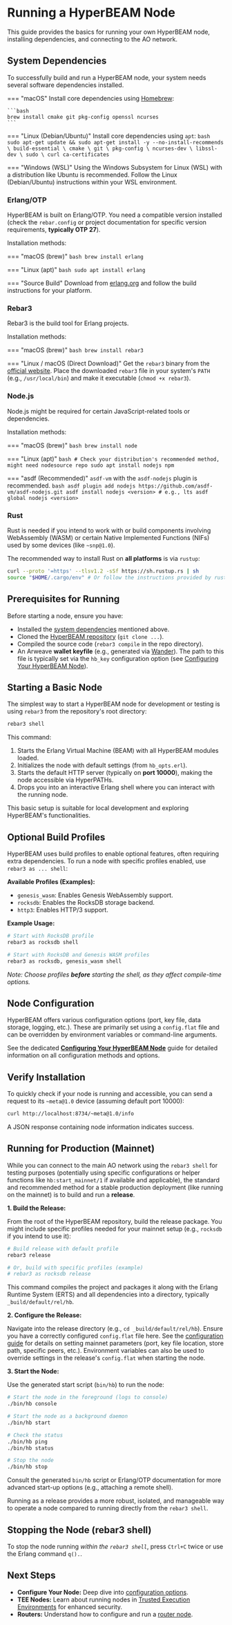 # Running a HyperBEAM Node

This guide provides the basics for running your own HyperBEAM node, installing dependencies, and connecting to the AO network.

## System Dependencies

To successfully build and run a HyperBEAM node, your system needs several software dependencies installed.

=== "macOS"
    Install core dependencies using [Homebrew](https://brew.sh/):

    ```bash
    brew install cmake git pkg-config openssl ncurses
    ```

=== "Linux (Debian/Ubuntu)"
    Install core dependencies using `apt`:
    ```bash
    sudo apt-get update && sudo apt-get install -y --no-install-recommends \
        build-essential \
        cmake \
        git \
        pkg-config \
        ncurses-dev \
        libssl-dev \
        sudo \
        curl
        ca-certificates
    ```

=== "Windows (WSL)"
    Using the Windows Subsystem for Linux (WSL) with a distribution like Ubuntu is recommended. Follow the Linux (Debian/Ubuntu) instructions within your WSL environment.

<!-- **Core Dependency Breakdown:**

*   `build-essential` (Linux) / Xcode Command Line Tools (macOS): Basic C/C++ compilers and build tools (gcc, g++, make).
*   `cmake`: Build system generator.
*   `git`: Version control for fetching the source code.
*   `pkg-config`: Helps find installed libraries during compilation.
*   `ncurses-dev` / `ncurses`: Required for some terminal interface elements used by Erlang/OTP.
*   `libssl-dev` / `openssl`: Necessary for cryptographic operations and secure connections (HTTPS). You might need to set specific environment variables for `openssl` during Erlang compilation if building from source on macOS.
*   `sudo` (Linux/macOS): Needed for system-level installations.
*   `curl`: Used for downloading dependencies or interacting with web services.
*   `ca-certificates` (Linux): Required for validating SSL certificates (often handled by the OS on macOS/Windows).

*(Note: Package names may vary slightly on other Linux distributions. Use your system's package manager accordingly, e.g., `yum`, `dnf`, `pacman`.)* -->

### Erlang/OTP

HyperBEAM is built on Erlang/OTP. You need a compatible version installed (check the `rebar.config` or project documentation for specific version requirements, **typically OTP 27**).

Installation methods:

=== "macOS (brew)"
    ```bash
    brew install erlang
    ```

=== "Linux (apt)"
    ```bash
    sudo apt install erlang
    ```
<!-- 
=== "asdf (Recommended)"
    Tools like `asdf-vm` with the `asdf-erlang` plugin are highly recommended for managing multiple Erlang versions across platforms.
    ```bash
    asdf plugin add erlang https://github.com/asdf-vm/asdf-erlang.git
    asdf install erlang <version> # e.g., 27.0
    asdf global erlang <version>
    ``` -->

=== "Source Build"
    Download from [erlang.org](https://www.erlang.org/downloads) and follow the build instructions for your platform.

### Rebar3

Rebar3 is the build tool for Erlang projects.

Installation methods:

=== "macOS (brew)"
    ```bash
    brew install rebar3
    ```

=== "Linux / macOS (Direct Download)"
    Get the `rebar3` binary from the [official website](https://rebar3.org/). Place the downloaded `rebar3` file in your system's `PATH` (e.g., `/usr/local/bin`) and make it executable (`chmod +x rebar3`).

<!-- === "asdf (Recommended)"
    If using `asdf`, you can install it via the `rebar` plugin:
    ```bash
    asdf plugin add rebar https://github.com/asdf-vm/asdf-rebar.git
    asdf install rebar <version> # e.g., 3.23.0
    asdf global rebar <version>
    ``` -->

### Node.js

Node.js might be required for certain JavaScript-related tools or dependencies.

Installation methods:

=== "macOS (brew)"
    ```bash
    brew install node
    ```

=== "Linux (apt)"
    ```bash
    # Check your distribution's recommended method, might need nodesource repo
    sudo apt install nodejs npm 
    ```

=== "asdf (Recommended)"
    `asdf-vm` with the `asdf-nodejs` plugin is recommended.
    ```bash
    asdf plugin add nodejs https://github.com/asdf-vm/asdf-nodejs.git
    asdf install nodejs <version> # e.g., lts
    asdf global nodejs <version>
    ```

### Rust

Rust is needed if you intend to work with or build components involving WebAssembly (WASM) or certain Native Implemented Functions (NIFs) used by some devices (like `~snp@1.0`).

The recommended way to install Rust on **all platforms** is via `rustup`:

```bash
curl --proto '=https' --tlsv1.2 -sSf https://sh.rustup.rs | sh
source "$HOME/.cargo/env" # Or follow the instructions provided by rustup
```

## Prerequisites for Running

Before starting a node, ensure you have:

*   Installed the [system dependencies](#system-dependencies) mentioned above.
*   Cloned the [HyperBEAM repository](https://github.com/permaweb/HyperBEAM) (`git clone ...`).
*   Compiled the source code (`rebar3 compile` in the repo directory).
*   An Arweave **wallet keyfile** (e.g., generated via [Wander](https://www.wander.app)). The path to this file is typically set via the `hb_key` configuration option (see [Configuring Your HyperBEAM Node](./configuring-your-machine.md)).

## Starting a Basic Node

The simplest way to start a HyperBEAM node for development or testing is using `rebar3` from the repository's root directory:

```bash
rebar3 shell
```

This command:

1.  Starts the Erlang Virtual Machine (BEAM) with all HyperBEAM modules loaded.
2.  Initializes the node with default settings (from `hb_opts.erl`).
3.  Starts the default HTTP server (typically on **port 10000**), making the node accessible via HyperPATHs.
4.  Drops you into an interactive Erlang shell where you can interact with the running node.

This basic setup is suitable for local development and exploring HyperBEAM's functionalities.

## Optional Build Profiles

HyperBEAM uses build profiles to enable optional features, often requiring extra dependencies. To run a node with specific profiles enabled, use `rebar3 as ... shell`:

**Available Profiles (Examples):**

*   `genesis_wasm`: Enables Genesis WebAssembly support.
*   `rocksdb`: Enables the RocksDB storage backend.
*   `http3`: Enables HTTP/3 support.

**Example Usage:**

```bash
# Start with RocksDB profile
rebar3 as rocksdb shell

# Start with RocksDB and Genesis WASM profiles
rebar3 as rocksdb, genesis_wasm shell
```

*Note: Choose profiles **before** starting the shell, as they affect compile-time options.*

## Node Configuration

HyperBEAM offers various configuration options (port, key file, data storage, logging, etc.). These are primarily set using a `config.flat` file and can be overridden by environment variables or command-line arguments.

See the dedicated **[Configuring Your HyperBEAM Node](./configuring-your-machine.md)** guide for detailed information on all configuration methods and options.

## Verify Installation

To quickly check if your node is running and accessible, you can send a request to its `~meta@1.0` device (assuming default port 10000):

```bash
curl http://localhost:8734/~meta@1.0/info
```

A JSON response containing node information indicates success.

## Running for Production (Mainnet)

While you can connect to the main AO network using the `rebar3 shell` for testing purposes (potentially using specific configurations or helper functions like `hb:start_mainnet/1` if available and applicable), the standard and recommended method for a stable production deployment (like running on the mainnet) is to build and run a **release**.

**1. Build the Release:**

From the root of the HyperBEAM repository, build the release package. You might include specific profiles needed for your mainnet setup (e.g., `rocksdb` if you intend to use it):

```bash
# Build release with default profile
rebar3 release

# Or, build with specific profiles (example)
# rebar3 as rocksdb release
```

This command compiles the project and packages it along with the Erlang Runtime System (ERTS) and all dependencies into a directory, typically `_build/default/rel/hb`.

**2. Configure the Release:**

Navigate into the release directory (e.g., `cd _build/default/rel/hb`). Ensure you have a correctly configured `config.flat` file here. See the [configuration guide](./configuring-your-machine.md) for details on setting mainnet parameters (port, key file location, store path, specific peers, etc.). Environment variables can also be used to override settings in the release's `config.flat` when starting the node.

**3. Start the Node:**

Use the generated start script (`bin/hb`) to run the node:

```bash
# Start the node in the foreground (logs to console)
./bin/hb console

# Start the node as a background daemon
./bin/hb start

# Check the status
./bin/hb ping
./bin/hb status

# Stop the node
./bin/hb stop
```

Consult the generated `bin/hb` script or Erlang/OTP documentation for more advanced start-up options (e.g., attaching a remote shell).

Running as a release provides a more robust, isolated, and manageable way to operate a node compared to running directly from the `rebar3 shell`.

## Stopping the Node (rebar3 shell)

To stop the node running *within the `rebar3 shell`*, press `Ctrl+C` twice or use the Erlang command `q().`.

## Next Steps

*   **Configure Your Node:** Deep dive into [configuration options](./configuring-your-machine.md).
*   **TEE Nodes:** Learn about running nodes in [Trusted Execution Environments](./tee-nodes.md) for enhanced security.
*   **Routers:** Understand how to configure and run a [router node](./joining-running-a-router.md).
